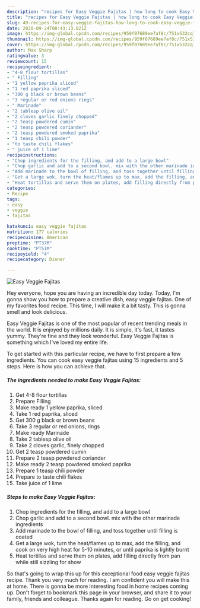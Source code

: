 ```yaml
---
description: "recipes for Easy Veggie Fajitas | how long to cook Easy Veggie Fajitas"
title: "recipes for Easy Veggie Fajitas | how long to cook Easy Veggie Fajitas"
slug: 49-recipes-for-easy-veggie-fajitas-how-long-to-cook-easy-veggie-fajitas
date: 2020-09-24T00:43:13.021Z
image: https://img-global.cpcdn.com/recipes/959f07689ee7af8c/751x532cq70/easy-veggie-fajitas-recipe-main-photo.jpg
thumbnail: https://img-global.cpcdn.com/recipes/959f07689ee7af8c/751x532cq70/easy-veggie-fajitas-recipe-main-photo.jpg
cover: https://img-global.cpcdn.com/recipes/959f07689ee7af8c/751x532cq70/easy-veggie-fajitas-recipe-main-photo.jpg
author: Max Sharp
ratingvalue: 3
reviewcount: 15
recipeingredient:
- "4-8 flour tortillas"
- " Filling"
- "1 yellow paprika sliced"
- "1 red paprika sliced"
- "300 g black or brown beans"
- "3 regular or red onions rings"
- " Marinade"
- "2 tablesp olive oil"
- "2 cloves garlic finely chopped"
- "2 teasp powdered cumin"
- "2 teasp powdered coriander"
- "2 teasp powdered smoked paprika"
- "1 teasp chili powder"
- "to taste chili flakes"
- " juice of 1 lime"
recipeinstructions:
- "Chop ingredients for the filling, and add to a large bowl"
- "Chop garlic and add to a second bowl. mix with the other marinade ingredients"
- "Add marinade to the bowl of filling, and toss together until filling is coated"
- "Get a large wok, turn the heat/flames up to max, add the filling, and cook on very high heat for 5-10 minutes, or until paprika is lightly burnt"
- "Heat tortillas and serve them on plates, add filling directly from pan while still sizzling for show"
categories:
- Recipe
tags:
- easy
- veggie
- fajitas

katakunci: easy veggie fajitas 
nutrition: 177 calories
recipecuisine: American
preptime: "PT37M"
cooktime: "PT51M"
recipeyield: "4"
recipecategory: Dinner

---
```



![Easy Veggie Fajitas](https://img-global.cpcdn.com/recipes/959f07689ee7af8c/751x532cq70/easy-veggie-fajitas-recipe-main-photo.jpg)

Hey everyone, hope you are having an incredible day today. Today, I'm gonna show you how to prepare a creative dish, easy veggie fajitas. One of my favorites food recipe. This time, I will make it a bit tasty. This is gonna smell and look delicious.

Easy Veggie Fajitas is one of the most popular of recent trending meals in the world. It is enjoyed by millions daily. It is simple, it's fast, it tastes yummy. They're fine and they look wonderful. Easy Veggie Fajitas is something which I've loved my entire life.




To get started with this particular recipe, we have to first prepare a few ingredients. You can cook easy veggie fajitas using 15 ingredients and 5 steps. Here is how you can achieve that.

<!--inarticleads1-->

##### The ingredients needed to make Easy Veggie Fajitas:

1. Get 4-8 flour tortillas
1. Prepare  Filling
1. Make ready 1 yellow paprika, sliced
1. Take 1 red paprika, sliced
1. Get 300 g black or brown beans
1. Take 3 regular or red onions, rings
1. Make ready  Marinade
1. Take 2 tablesp olive oil
1. Take 2 cloves garlic, finely chopped
1. Get 2 teasp powdered cumin
1. Prepare 2 teasp powdered coriander
1. Make ready 2 teasp powdered smoked paprika
1. Prepare 1 teasp chili powder
1. Prepare to taste chili flakes
1. Take  juice of 1 lime




<!--inarticleads2-->

##### Steps to make Easy Veggie Fajitas:

1. Chop ingredients for the filling, and add to a large bowl
1. Chop garlic and add to a second bowl. mix with the other marinade ingredients
1. Add marinade to the bowl of filling, and toss together until filling is coated
1. Get a large wok, turn the heat/flames up to max, add the filling, and cook on very high heat for 5-10 minutes, or until paprika is lightly burnt
1. Heat tortillas and serve them on plates, add filling directly from pan while still sizzling for show




So that's going to wrap this up for this exceptional food easy veggie fajitas recipe. Thank you very much for reading. I am confident you will make this at home. There is gonna be more interesting food in home recipes coming up. Don't forget to bookmark this page in your browser, and share it to your family, friends and colleague. Thanks again for reading. Go on get cooking!
